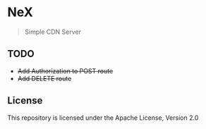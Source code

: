 # NeX

> Simple CDN Server

## TODO

- ~~Add Authorization to POST route~~
- ~~Add DELETE route~~

## License

This repository is licensed under the Apache License, Version 2.0

